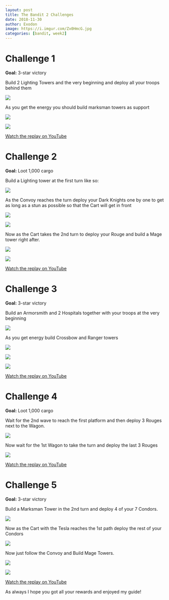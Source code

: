 ```yaml
---
layout: post
title: The Bandit 2 Challenges
date: 2018-11-30
author: Exodon
image: https://i.imgur.com/Zx0HmcG.jpg
categories: [bandit, week2]
---
```


# Challenge 1

**Goal:** 3-star victory

Build 2 Lighting Towers and the very beginning and deploy all your troops behind them

![](https://i.imgur.com/O3IPsWp.jpg)

As you get the energy you should build marksman towers as support

![](https://i.imgur.com/osZwwRb.jpg)

![](https://i.imgur.com/Ev338rx.jpg)

[Watch the replay on YouTube](https://youtu.be/_Qq78GhH4Cg)

# Challenge 2

**Goal:** Loot 1,000 cargo

Build a Lighting tower at the first turn like so:

![](https://i.imgur.com/WXgbWp3.jpg)

As the Convoy reaches the turn deploy your Dark Knights one by one to get as long as a stun as possible so that the Cart will get in front

![](https://i.imgur.com/HUek439.jpg)

![](https://i.imgur.com/FMUdwTv.jpg)

Now as the Cart takes the 2nd turn to deploy your Rouge and build a Mage tower right after.

![](https://i.imgur.com/3w8enua.jpg)

![](https://i.imgur.com/UEKPP4Y.jpg)

[Watch the replay on YouTube](https://youtu.be/rkLn068PrP4)

# Challenge 3

**Goal:** 3-star victory

Build an Armorsmith and 2 Hospitals together with your troops at the very beginning

![](https://i.imgur.com/bDhd4jN.jpg)

As you get energy build Crossbow and Ranger towers

![](https://i.imgur.com/PSCHIz2.jpg)

![](https://i.imgur.com/UBVcKa0.jpg)

![](https://i.imgur.com/Y5159na.jpg)

[Watch the replay on YouTube](https://youtu.be/q-DC5MHkbQs)

# Challenge 4

**Goal:** Loot 1,000 cargo

Wait for the 2nd wave to reach the first platform and then deploy 3 Rouges next to the Wagon.

![](https://i.imgur.com/XUpwzlY.jpg)

Now wait for the 1st Wagon to take the turn and deploy the last 3 Rouges

![](https://i.imgur.com/YmpMZ5v.jpg)

[Watch the replay on YouTube](https://youtu.be/9ozTP0Hp3Bo)

# Challenge 5

**Goal:** 3-star victory

Build a Marksman Tower in the 2nd turn and deploy 4 of your 7 Condors.

![](https://i.imgur.com/l35CGtF.jpg)

Now as the Cart with the Tesla reaches the 1st path deploy the rest of your Condors

![](https://i.imgur.com/WtwwbMi.jpg)

Now just follow the Convoy and Build Mage Towers.

![](https://i.imgur.com/s5fVSd5.jpg)

![](https://i.imgur.com/CuGFroF.jpg)

[Watch the replay on YouTube](https://youtu.be/F-QFvPSSiNs)

As always I hope you got all your rewards and enjoyed my guide!
